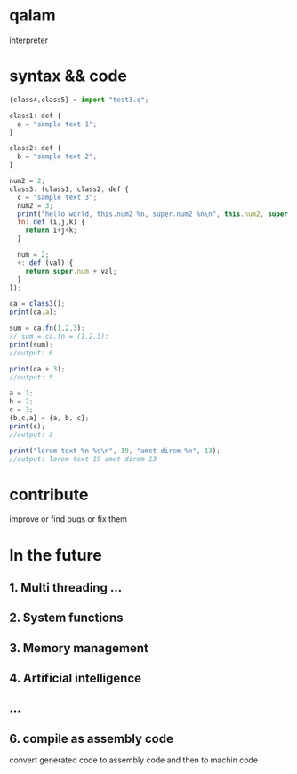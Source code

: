 # qalam
interpreter

# syntax && code
```js
{class4,class5} = import "test3.q";

class1: def {
  a = "sample text 1";
}

class2: def {
  b = "sample text 2";
}

num2 = 2;
class3: (class1, class2, def {
  c = "sample text 3";
  num2 = 3;
  print("hello world, this.num2 %n, super.num2 %n\n", this.num2, super.num2);
  fn: def (i,j,k) {
    return i+j+k;
  }

  num = 2;
  +: def (val) {
    return super.num + val;
  }
});

ca = class3();
print(ca.a);

sum = ca.fn(1,2,3);
// sum = ca.fn = (1,2,3);
print(sum);
//output: 6

print(ca + 3);
//output: 5

a = 1;
b = 2;
c = 3;
{b,c,a} = {a, b, c};
print(c);
//output: 3

print("lorem text %n %s\n", 19, "amet direm %n", 13);
//output: lorem text 19 amet direm 13
```
# contribute
improve or find bugs or fix them

# In the future
## 1. Multi threading ...
## 2. System functions
## 3. Memory management
## 4. Artificial intelligence  
## ...
## 6. compile as assembly code
convert generated code to assembly code and then to machin code
